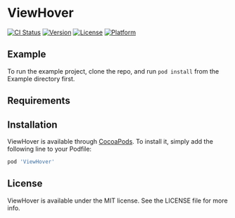 # ViewHover

[![CI Status](https://img.shields.io/travis/Jifu/ViewHover.svg?style=flat)](https://travis-ci.org/Jifu/ViewHover)
[![Version](https://img.shields.io/cocoapods/v/ViewHover.svg?style=flat)](https://cocoapods.org/pods/ViewHover)
[![License](https://img.shields.io/cocoapods/l/ViewHover.svg?style=flat)](https://cocoapods.org/pods/ViewHover)
[![Platform](https://img.shields.io/cocoapods/p/ViewHover.svg?style=flat)](https://cocoapods.org/pods/ViewHover)

## Example

To run the example project, clone the repo, and run `pod install` from the Example directory first.

## Requirements

## Installation

ViewHover is available through [CocoaPods](https://cocoapods.org). To install
it, simply add the following line to your Podfile:

```ruby
pod 'ViewHover'
```

## License

ViewHover is available under the MIT license. See the LICENSE file for more info.
